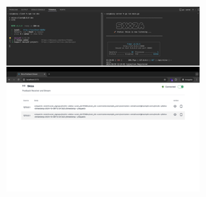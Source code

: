 ![A Screenshot of the Running Frontend and Backend on Terminal](https://github.com/ItsCosmas/skiza/blob/main/demo/terminal.png) <br />
![A Screenshot of the Running Frontend on Browser](https://github.com/ItsCosmas/skiza/blob/main/demo/webpage.png) <br />
